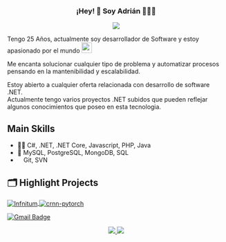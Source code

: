 <p align="center" width="200">
   <h3 align="center">¡Hey! 👋 Soy Adrián 👨🏻‍💻</h3>
</p>

<p align="center">
  <a href="https://skillicons.dev">
    <img src="https://skillicons.dev/icons?i=cs,dotnet,git,js,jquery,html,css,mysql,nodejs,php,java,postman,py,bash)(https://skillicons.dev" />
  </a>
</p>
<p>
Tengo 25 Años, actualmente soy desarrollador de Software y estoy apasionado por el mundo <image src="https://raw.githubusercontent.com/iperfectfurius/iperfectfurius/main/img/.NET_logo.svg" width="24" height="24"/><p>

Me encanta solucionar cualquier tipo de problema y automatizar procesos pensando en la mantenibilidad y escalabilidad.

Estoy abierto a cualquier oferta relacionada con desarrollo de software .NET.
<br>
Actualmente tengo varios proyectos .NET subidos que pueden reflejar algunos conocimientos que poseo en esta tecnologia.

## Main Skills
- 👨‍💻 C#, .NET, .NET Core, Javascript, PHP, Java
- 💽 MySQL, PostgreSQL, MongoDB, SQL
- <image src="https://raw.githubusercontent.com/iperfectfurius/iperfectfurius/main/img/cv.svg" width="10" height="10"/> Git, SVN
 

## 🗂️ Highlight Projects

<a href="https://github.com/iperfectfurius/Infinitum">
  <img align="center" src="https://github-readme-stats.vercel.app/api/pin/?username=iperfectfurius&repo=Infinitum&show_icons=true&line_height=27&title_color=6aa6f8&text_color=8a919a&icon_color=6aa6f8&bg_color=22272e" alt="Infnitum" />
</a>

<a href="https://github.com/iperfectfurius/EasyConfig">
  <img align="center" src="https://github-readme-stats.vercel.app/api/pin/?username=iperfectfurius&repo=EasyConfig&show_icons=true&line_height=27&title_color=6aa6f8&text_color=8a919a&icon_color=6aa6f8&bg_color=22272e" alt="crnn-pytorch" />
</a>

<br>

[![Gmail Badge](https://img.shields.io/badge/-adriagtrias@gmail.com-d14836?style=flat-square&logo=Gmail&logoColor=white&link=mailto:adriagtrias@gmail.com)](mailto:adriagtrias@gmail.com)

<p align="center">
  <a href="https://github.com/anuraghazra/anuraghazra.github.io">
    <img  src="https://github-readme-stats-ep0w25z1v-iperfectfurius.vercel.app/api?username=iperfectfurius&show_icons=true&theme=radical">
    <img src="https://github-readme-stats-ep0w25z1v-iperfectfurius.vercel.app/api/top-langs?username=iperfectfurius&theme=radical&layout=compact&hide=html,css&exclude_repo=Project_TFG,Servidor,wordpress-Test,Databases&langs_count=8">
  </a>
</p>